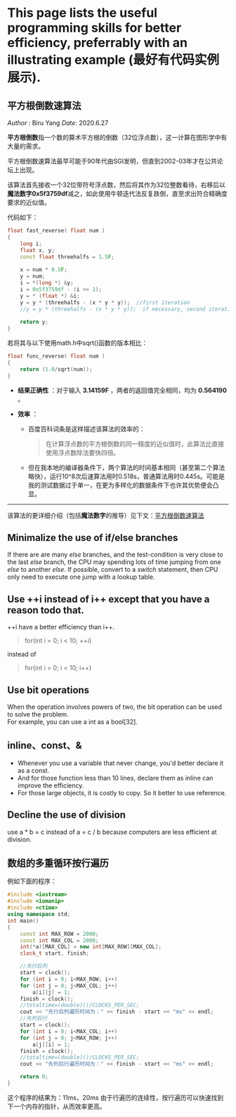 # This page lists the useful programming skills for better efficiency, preferrably with an illustrating example (最好有代码实例展示).


## 平方根倒数速算法

*Author* : Biru Yang     *Date*: 2020.6.27

**平方根倒数**指一个数的算术平方根的倒数（32位浮点数），这一计算在图形学中有大量的需求。

平方根倒数速算法最早可能于90年代由SGI发明，但直到2002-03年才在公共论坛上出现。

该算法首先接收一个32位带符号浮点数，然后将其作为32位整数看待，右移后以**魔法数字0x5f3759df**减之，如此使用牛顿迭代法反复跌倒，直至求出符合精确度要求的近似值。

代码如下：

```c++
float fast_reverse( float num )
{
    long i;
    float x, y;
    const float threehalfs = 1.5F;
    
    x = num * 0.5F;
    y = num;
    i = *(long *) &y;
    i = 0x5f3759df - (i >> 1);
    y = * (float *) &i;
    y = y * (threehalfs - (x * y * y));  //first iteration
    //y = y * (threehalfs - (x * y * y));  if necessary, second iteration
    
    return y;
}
```

若将其与以下使用math.h中sqrt()函数的版本相比：

```c++
float func_reverse( float num )
{
    return (1.0/sqrt(num));
}
```

+ **结果正确性** ：对于输入 **3.14159F** ，两者的返回值完全相同，均为 **0.564190** 。

+ **效率** ：

  + 百度百科词条是这样描述该算法的效率的：

    > 在计算浮点数的平方根倒数的同一精度的近似值时，此算法比直接使用浮点数除法要快四倍。
    
  + 但在我本地的编译器条件下，两个算法的时间基本相同（甚至第二个算法略快），运行10^8次后速算法用时0.518s，普通算法用时0.445s。可能是我的测试数据过于单一，在更为多样化的数据条件下也许其优势便会凸显。
    
---

该算法的更详细介绍（包括**魔法数字**的推导）见下文：[平方根倒数速算法](https://www.cnblogs.com/german-iris/p/5767546.html)

## Minimalize the use of if/else branches

If there are are many *else* branches, and the test-condition is very close to the last *else* branch, the CPU may spending lots of time jumping from one *else* to another *else*. If possible, convert to a *switch* statement, then CPU only need to execute one jump with a lookup table.

## Use ++i instead of i++ except that you have a reason todo that.
++i have a better efficiency than i++.

>for(int i = 0; i < 10; ++i)

instead of

>for(int i =  0; i < 10; i++)

## Use bit operations
When the operation involves powers of two, the bit operation can be used to solve the problem.  
For example, you can use a int as a bool[32].

## inline、const、&
+ Whenever you use a variable that never change, you'd better declare it as a const.
+ And for those function less than 10 lines, declare them as inline can improve the efficiency. 
+ For those large objects, it is costly to copy. So it better to use reference.

## Decline the use of division
use a * b = c instead of a = c / b because computers are less efficient at division.

## 数组的多重循环按行遍历
例如下面的程序：
```c++
#include <iostream>
#include <iomanip>
#include <ctime>
using namespace std;
int main()
{
	const int MAX_ROW = 2000;
	const int MAX_COL = 2000;
	int(*a)[MAX_COL] = new int[MAX_ROW][MAX_COL];
	clock_t start, finish;

	//先行后列
	start = clock();
	for (int i = 0; i<MAX_ROW; i++)
	for (int j = 0; j<MAX_COL; j++)
		a[i][j] = 1;
	finish = clock();
	//totaltime=(double)()/CLOCKS_PER_SEC;
	cout << "先行后列遍历时间为：" << finish - start << "ms" << endl;
	//先列后行
	start = clock();
	for (int i = 0; i<MAX_COL; i++)
	for (int j = 0; j<MAX_ROW; j++)
		a[j][i] = 1;
	finish = clock();
	//totaltime=(double)()/CLOCKS_PER_SEC;
	cout << "先列后行遍历时间为：" << finish - start << "ms" << endl;

	return 0;
}
```
这个程序的结果为：11ms，20ms
由于行遍历的连续性，按行遍历可以快速找到下一个内存的指针，从而效率更高。
